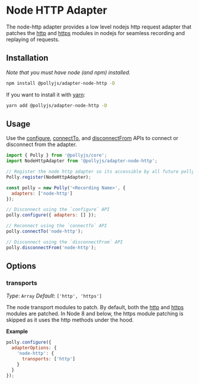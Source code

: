 # Node HTTP Adapter

The node-http adapter provides a low level nodejs http request adapter that patches the [http](https://nodejs.org/api/http.html) and [https](https://nodejs.org/api/https.html) modules in nodejs for seamless recording and replaying of requests.

## Installation

_Note that you must have node (and npm) installed._

```bash
npm install @pollyjs/adapter-node-http -D
```

If you want to install it with [yarn](https://yarnpkg.com):

```bash
yarn add @pollyjs/adapter-node-http -D
```

## Usage

Use the [configure](api#configure), [connectTo](api#connectto), and
[disconnectFrom](api#disconnectfrom) APIs to connect or disconnect from the
adapter.

```js
import { Polly } from '@pollyjs/core';
import NodeHttpAdapter from '@pollyjs/adapter-node-http';

// Register the node http adapter so its accessible by all future polly instances
Polly.register(NodeHttpAdapter);

const polly = new Polly('<Recording Name>', {
  adapters: ['node-http']
});

// Disconnect using the `configure` API
polly.configure({ adapters: [] });

// Reconnect using the `connectTo` API
polly.connectTo('node-http');

// Disconnect using the `disconnectFrom` API
polly.disconnectFrom('node-http');
```

## Options

### transports

_Type_: `Array`
_Default_: `['http', 'https']`

The node transport modules to patch. By default, both the [http](https://nodejs.org/api/http.html) and [https](https://nodejs.org/api/https.html) modules are patched. In Node 8 and
below, the https module patching is skipped as it uses the http methods under the hood.

**Example**

```js
polly.configure({
  adapterOptions: {
    'node-http': {
      transports: ['http']
    }
  }
});
```
